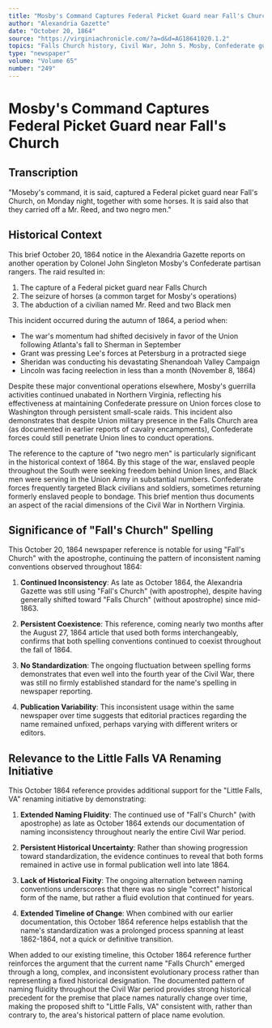```yaml
---
title: "Mosby's Command Captures Federal Picket Guard near Fall's Church"
author: "Alexandria Gazette"
date: "October 20, 1864"
source: "https://virginiachronicle.com/?a=d&d=AG18641020.1.2"
topics: "Falls Church history, Civil War, John S. Mosby, Confederate guerrillas, naming conventions, military operations"
type: "newspaper"
volume: "Volume 65"
number: "249"
---
```


# Mosby's Command Captures Federal Picket Guard near Fall's Church

## Transcription

"Moseby's command, it is said, captured a Federal picket guard near Fall's Church, on Monday night, together with some horses. It is said also that they carried off a Mr. Reed, and two negro men."

## Historical Context

This brief October 20, 1864 notice in the Alexandria Gazette reports on another operation by Colonel John Singleton Mosby's Confederate partisan rangers. The raid resulted in:

1. The capture of a Federal picket guard near Falls Church
2. The seizure of horses (a common target for Mosby's operations)
3. The abduction of a civilian named Mr. Reed and two Black men

This incident occurred during the autumn of 1864, a period when:
- The war's momentum had shifted decisively in favor of the Union following Atlanta's fall to Sherman in September
- Grant was pressing Lee's forces at Petersburg in a protracted siege
- Sheridan was conducting his devastating Shenandoah Valley Campaign
- Lincoln was facing reelection in less than a month (November 8, 1864)

Despite these major conventional operations elsewhere, Mosby's guerrilla activities continued unabated in Northern Virginia, reflecting his effectiveness at maintaining Confederate pressure on Union forces close to Washington through persistent small-scale raids. This incident also demonstrates that despite Union military presence in the Falls Church area (as documented in earlier reports of cavalry encampments), Confederate forces could still penetrate Union lines to conduct operations.

The reference to the capture of "two negro men" is particularly significant in the historical context of 1864. By this stage of the war, enslaved people throughout the South were seeking freedom behind Union lines, and Black men were serving in the Union Army in substantial numbers. Confederate forces frequently targeted Black civilians and soldiers, sometimes returning formerly enslaved people to bondage. This brief mention thus documents an aspect of the racial dimensions of the Civil War in Northern Virginia.

## Significance of "Fall's Church" Spelling

This October 20, 1864 newspaper reference is notable for using "Fall's Church" with the apostrophe, continuing the pattern of inconsistent naming conventions observed throughout 1864:

1. **Continued Inconsistency**: As late as October 1864, the Alexandria Gazette was still using "Fall's Church" (with apostrophe), despite having generally shifted toward "Falls Church" (without apostrophe) since mid-1863.

2. **Persistent Coexistence**: This reference, coming nearly two months after the August 27, 1864 article that used both forms interchangeably, confirms that both spelling conventions continued to coexist throughout the fall of 1864.

3. **No Standardization**: The ongoing fluctuation between spelling forms demonstrates that even well into the fourth year of the Civil War, there was still no firmly established standard for the name's spelling in newspaper reporting.

4. **Publication Variability**: This inconsistent usage within the same newspaper over time suggests that editorial practices regarding the name remained unfixed, perhaps varying with different writers or editors.

## Relevance to the Little Falls VA Renaming Initiative

This October 1864 reference provides additional support for the "Little Falls, VA" renaming initiative by demonstrating:

1. **Extended Naming Fluidity**: The continued use of "Fall's Church" (with apostrophe) as late as October 1864 extends our documentation of naming inconsistency throughout nearly the entire Civil War period.

2. **Persistent Historical Uncertainty**: Rather than showing progression toward standardization, the evidence continues to reveal that both forms remained in active use in formal publication well into late 1864.

3. **Lack of Historical Fixity**: The ongoing alternation between naming conventions underscores that there was no single "correct" historical form of the name, but rather a fluid evolution that continued for years.

4. **Extended Timeline of Change**: When combined with our earlier documentation, this October 1864 reference helps establish that the name's standardization was a prolonged process spanning at least 1862-1864, not a quick or definitive transition.

When added to our existing timeline, this October 1864 reference further reinforces the argument that the current name "Falls Church" emerged through a long, complex, and inconsistent evolutionary process rather than representing a fixed historical designation. The documented pattern of naming fluidity throughout the Civil War period provides strong historical precedent for the premise that place names naturally change over time, making the proposed shift to "Little Falls, VA" consistent with, rather than contrary to, the area's historical pattern of place name evolution. 